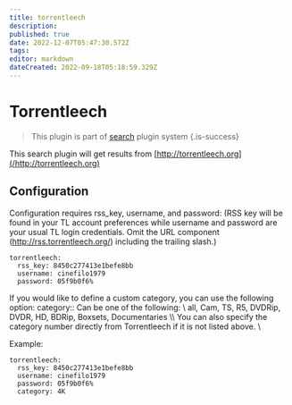 ```yaml
---
title: torrentleech
description: 
published: true
date: 2022-12-07T05:47:30.572Z
tags: 
editor: markdown
dateCreated: 2022-09-18T05:18:59.329Z
---
```


# Torrentleech
> This plugin is part of [search](/Plugins/Searches) plugin system
{.is-success}

This search plugin will get results from [http://torrentleech.org](/http://torrentleech.org)

## Configuration
Configuration requires rss_key, username, and password: (RSS key will be found in your TL account preferences while username and password are your usual TL login credentials. Omit the URL component (http://rss.torrentleech.org/) including the trailing slash.)
```
torrentleech: 
  rss_key: 8450c277413e1befe8bb
  username: cinefilo1979
  password: 05f9b0f6%
```
If you would like to define a custom category, you can use the following option:
 category::
 Can be one of the following: \\
      all, Cam, TS, R5, DVDRip, DVDR, HD, BDRip, Boxsets, Documentaries \\\\
 You can also specify the category number directly from Torrentleech if it is not listed above. \\
 
Example:
```
torrentleech: 
  rss_key: 8450c277413e1befe8bb
  username: cinefilo1979
  password: 05f9b0f6%
  category: 4K
```